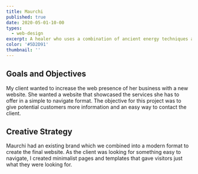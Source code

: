 ```yaml
---
title: Maurchi
published: true
date: 2020-05-01-10-00
types:
  - web-design
excerpt: A healer who uses a combination of ancient energy techniques and modern science to empower others to lead dynamic lives.
color: '#5D2D91'
thumbnail: ''
---
```


## Goals and Objectives

My client wanted to increase the web presence of her business with a new website. She wanted a website that showcased the services she has to offer in a simple to navigate format. The objective for this project was to give potential customers more information and an easy way to contact the client.

## Creative Strategy

Maurchi had an existing brand which we combined into a modern format to create the final website. As the client was looking for something easy to navigate, I created minimalist pages and templates that gave visitors just what they were looking for.

